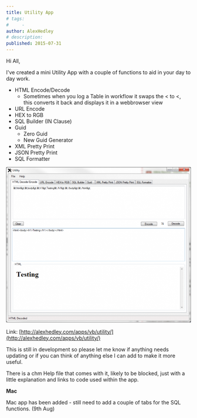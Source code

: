 ```yaml
---
title: Utility App
# tags:
#     - 
author: AlexHedley
# description: 
published: 2015-07-31
---
```


Hi All,
  
I've created a mini Utility App with a couple of functions to aid in your day to day work.
  
- HTML Encode/Decode
    - Sometimes when you log a Table in workflow it swaps the &lt; to &lt;, this converts it back and displays it in a webbrowser view
- URL Encode
- HEX to RGB
- SQL Builder (IN Clause)
- Guid
    - Zero Guid
    - New Guid Generator
- XML Pretty Print
- JSON Pretty Print
- SQL Formatter

![Utility.png](images\Utility.png)
  
Link: [http://alexhedley.com/apps/vb/utility/](http://alexhedley.com/apps/vb/utility/)

This is still in development so please let me know if anything needs updating or if you can think of anything else I can add to make it more useful.
  
There is a chm Help file that comes with it, likely to be blocked, just with a little explanation and links to code used within the app.

**Mac**
  
Mac app has been added - still need to add a couple of tabs for the SQL functions. (9th Aug)
